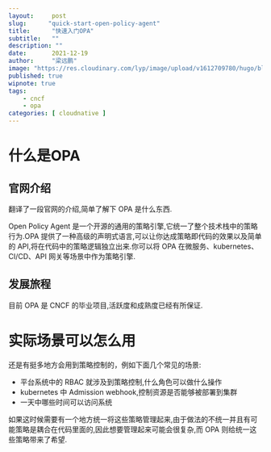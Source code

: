 ```yaml
---
layout:     post 
slug:      "quick-start-open-policy-agent"
title:      "快速入门OPA"
subtitle:   ""
description: ""
date:       2021-12-19
author:     "梁远鹏"
image: "https://res.cloudinary.com/lyp/image/upload/v1612709780/hugo/blog.github.io/pexels-matt-hardy-2568001.jpg"
published: true
wipnote: true
tags:
    - cncf
    - opa
categories: [ cloudnative ]
---    
```


# 什么是OPA  

## 官网介绍
翻译了一段官网的介绍,简单了解下 OPA 是什么东西.  

Open Policy Agent 是一个开源的通用的策略引擎,它统一了整个技术栈中的策略行为.OPA 提供了一种高级的声明式语言,可以让你达成策略即代码的效果以及简单的 API,将在代码中的策略逻辑独立出来.你可以将 OPA 在微服务、kubernetes、CI/CD、API 网关等场景中作为策略引擎.  

## 发展旅程  

目前 OPA 是 CNCF 的毕业项目,活跃度和成熟度已经有所保证.

# 实际场景可以怎么用  

还是有挺多地方会用到策略控制的，例如下面几个常见的场景:  

- 平台系统中的 RBAC 就涉及到策略控制,什么角色可以做什么操作  
- kubernetes 中 Admission webhook,控制资源是否能够被部署到集群  
- 一天中哪些时间可以访问系统  

如果这时候需要有一个地方统一将这些策略管理起来,由于做法的不统一并且有可能策略是耦合在代码里面的,因此想要管理起来可能会很复杂,而 OPA 则给统一这些策略带来了希望.
